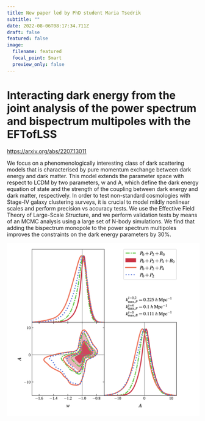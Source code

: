 ```yaml
---
title: New paper led by PhD student Maria Tsedrik
subtitle: ""
date: 2022-08-06T08:17:34.711Z
draft: false
featured: false
image:
  filename: featured
  focal_point: Smart
  preview_only: false
---
```

# Interacting dark energy from the joint analysis of the power spectrum and bispectrum multipoles with the EFTofLSS

<https://arxiv.org/abs/2207.13011>



We focus on a phenomenologically interesting class of dark scattering models that is characterised by pure momentum exchange between dark energy and dark matter. This model extends the parameter space with respect to LCDM by two parameters, w and A, which define the dark energy equation of state and the strength of the coupling between dark energy and dark matter, respectively. In order to test non-standard cosmologies with Stage-IV galaxy clustering surveys, it is crucial to model mildly nonlinear scales and perform precision vs accuracy tests. We use the Effective Field Theory of Large-Scale Structure, and we perform validation tests by means of an MCMC analysis using a large set of N-body simulations. We find that adding the bispectrum monopole to the power spectrum multipoles improves the constraints on the dark energy parameters by 30%.



![](screenshot-2022-08-06-at-09.20.34.png)